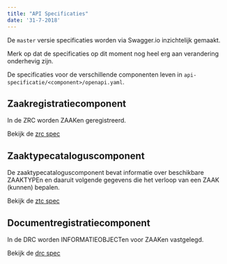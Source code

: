 ```yaml
---
title: "API Specificaties"
date: '31-7-2018'
---
```


De `master` versie specificaties worden via Swagger.io inzichtelijk gemaakt.

Merk op dat de specificaties op dit moment nog heel erg aan verandering
onderhevig zijn.

De specificaties voor de verschillende componenten leven in
`api-specificatie/<component>/openapi.yaml`.

## Zaakregistratiecomponent

In de ZRC worden ZAAKen geregistreerd.

Bekijk de [zrc spec](https://ref.tst.vng.cloud/zrc/api/v1/schema/)

## Zaaktypecataloguscomponent

De zaaktypecataloguscomponent bevat informatie over beschikbare ZAAKTYPEn
en daaruit volgende gegevens die het verloop van een ZAAK (kunnen) bepalen.

Bekijk de [ztc spec](https://ref.tst.vng.cloud/ztc/api/v1/schema/)


## Documentregistratiecomponent

In de DRC worden INFORMATIEOBJECTen voor ZAAKen vastgelegd.

Bekijk de [drc spec](https://ref.tst.vng.cloud/drc/api/v1/schema/)
